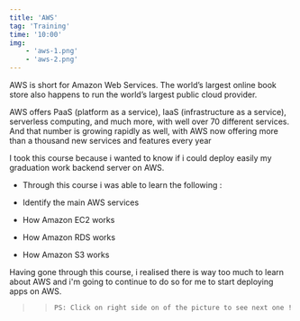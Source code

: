 ```yaml
---
title: 'AWS'
tag: 'Training'
time: '10:00'
img: 
    - 'aws-1.png'
    - 'aws-2.png'
---
```


AWS is short for Amazon Web Services. The world’s largest online book store also happens to run the world’s largest public cloud provider.

AWS offers PaaS (platform as a service), IaaS (infrastructure as a service), serverless computing, and much more, with well over 70 different services. And that number is growing rapidly as well, with AWS now offering more than a thousand new services and features every year

I took this course because i wanted to know if i could deploy easily my graduation work backend server on AWS.

- Through this course i was able to learn the following :

- Identify the main AWS services

- How Amazon EC2 works

- How Amazon RDS works

- How Amazon S3 works

Having gone through this course, i realised there is way too much to learn about AWS and i'm going to continue to do so for me to start deploying apps on AWS.

>>```PS: Click on right side on of the picture to see next one !```

